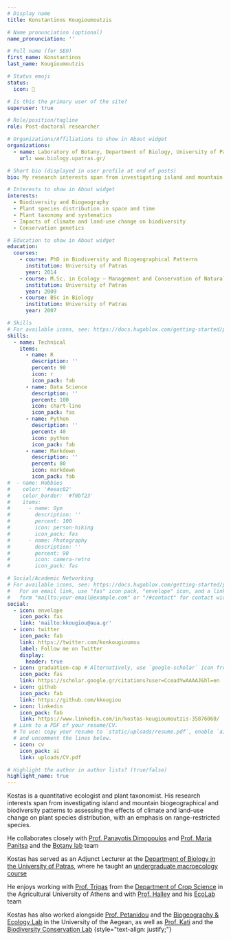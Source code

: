```yaml
---
# Display name
title: Konstantinos Kougioumoutzis

# Name pronunciation (optional)
name_pronunciation: ''

# Full name (for SEO)
first_name: Konstantinos
last_name: Kougioumoutzis

# Status emoji
status:
  icon: 🔎

# Is this the primary user of the site?
superuser: true

# Role/position/tagline
role: Post-doctoral researcher

# Organizations/Affiliations to show in About widget
organizations:
  - name: Laboratory of Botany, Department of Biology, University of Patras
    url: www.biology.upatras.gr/

# Short bio (displayed in user profile at end of posts)
bio: My research interests span from investigating island and mountain biodiversity and biogeographical patterns to assesing the impacts of climate and land-use change on plant species distribution

# Interests to show in About widget
interests:
  - Biodiversity and Biogeography
  - Plant species distribution in space and time
  - Plant taxonomy and systematics
  - Impacts of climate and land-use change on biodiversity
  - Conservation genetics

# Education to show in About widget
education:
  courses:
    - course: PhD in Biodiversity and Biogeographical Patterns
      institution: University of Patras
      year: 2014
    - course: M.Sc. in Ecology – Management and Conservation of Natural Environment
      institution: University of Patras
      year: 2009
    - course: BSc in Biology
      institution: University of Patras
      year: 2007

# Skills
# For available icons, see: https://docs.hugoblox.com/getting-started/page-builder/#icons
skills:
  - name: Technical
    items:
      - name: R
        description: ''
        percent: 90
        icon: r
        icon_pack: fab
      - name: Data Science
        description: ''
        percent: 100
        icon: chart-line
        icon_pack: fas
      - name: Python
        description: ''
        percent: 40
        icon: python
        icon_pack: fab
      - name: Markdown
        description: ''
        percent: 80
        icon: markdown
        icon_pack: fab
#  - name: Hobbies
#    color: '#eeac02'
#    color_border: '#f0bf23'
#    items:
#      - name: Gym
#        description: ''
#        percent: 100
#        icon: person-hiking
#        icon_pack: fas
#      - name: Photography
#        description: ''
#        percent: 90
#        icon: camera-retro
#        icon_pack: fas

# Social/Academic Networking
# For available icons, see: https://docs.hugoblox.com/getting-started/page-builder/#icons
#   For an email link, use "fas" icon pack, "envelope" icon, and a link in the
#   form "mailto:your-email@example.com" or "/#contact" for contact widget.
social:
  - icon: envelope
    icon_pack: fas
    link: 'mailto:kkougiou@aua.gr'
  - icon: twitter
    icon_pack: fab
    link: https://twitter.com/konkougioumou
    label: Follow me on Twitter
    display:
      header: true
  - icon: graduation-cap # Alternatively, use `google-scholar` icon from `ai` icon pack
    icon_pack: fas
    link: https://scholar.google.gr/citations?user=CceadYwAAAAJ&hl=en
  - icon: github
    icon_pack: fab
    link: https://github.com/kkougiou
  - icon: linkedin
    icon_pack: fab
    link: https://www.linkedin.com/in/kostas-kougioumoutzis-35876060/
  # Link to a PDF of your resume/CV.
  # To use: copy your resume to `static/uploads/resume.pdf`, enable `ai` icons in `params.yaml`,
  # and uncomment the lines below.
  - icon: cv
    icon_pack: ai
    link: uploads/CV.pdf

# Highlight the author in author lists? (true/false)
highlight_name: true
---
```


Kostas is a quantitative ecologist and plant taxonomist. His research interests span from investigating island and mountain biogeographical and biodiversity patterns to assessing the effects of climate and land-use change on plant species distribution, with an emphasis on range-restricted species.   
 
He collaborates closely with [Prof. Panayotis Dimopoulos](https://scholar.google.gr/citations?user=1WMOcPMAAAAJ&hl=en&oi=ao) and [Prof. Maria Panitsa](https://scholar.google.gr/citations?user=JLeOBm0AAAAJ&hl=en) and the [Botany lab](http://botanylab.upatras.gr/) team

Kostas has served  as an Adjunct Lecturer at the [Department of Biology in the University of Patras](http://www.biology.upatras.gr/index.php?option=com_content&view=category&layout=blog&id=28&Itemid=101), where he taught an [undergraduate macroecology course](https://eclass.upatras.gr/courses/BIO357/)   

He enjoys working with [Prof. Trigas](http://efp.aua.gr/en/userpages_en/713) from the [Department of Crop Science](http://efp.aua.gr/en) in the Agricultural University of Athens and with [Prof. Halley](https://www.john-halley.com/) and his [EcoLab](https://twitter.com/EcoLab_BET) team

Kostas has also worked alongside [Prof. Petanidou](https://geography.aegean.gr/ppl/index_en.php?content=0&bio=tpet) and the [Biogeography & Ecology Lab](https://bioecolab-aegean.blogspot.com/2013/11/theodora-petanidou.html) in the University of the Aegean, as well as [Prof. Kati](https://bc.lab.uoi.gr/en/who-we-are/vassiliki-kati/) and the [Biodiversity Conservation Lab](https://bc.lab.uoi.gr/en/)
{style="text-align: justify;"}